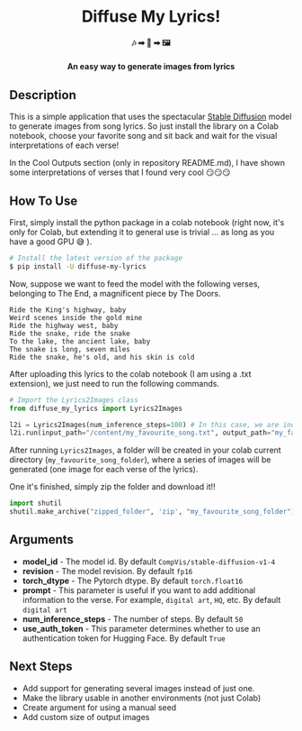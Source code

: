 
<h1 align="center">
  Diffuse My Lyrics! 
</h1>
<h4 align="center">
  🎶 ➡ 🧠  ➡ 🖼️
</h4>


<h4 align="center">An easy way to generate images from lyrics</h4>


## Description

This is a simple application that uses the spectacular [Stable Diffusion](https://stability.ai/blog/stable-diffusion-public-release) model to generate images from song lyrics.
So just install the library on a Colab notebook, choose your favorite song and sit back and wait for the visual interpretations of each verse! 

In the Cool Outputs section (only in repository README.md), I have shown some interpretations of verses that 
I found very cool 😏😏😏


## How To Use

First, simply install the python package in a colab notebook (right now, it's only for Colab,
but extending it to general use is trivial ... as long as you have a good GPU 😅 ).

```bash
# Install the latest version of the package
$ pip install -U diffuse-my-lyrics
```

Now, suppose we want to feed the model with the following verses, belonging to The End, a magnificent piece by The Doors.

```
Ride the King's highway, baby
Weird scenes inside the gold mine
Ride the highway west, baby
Ride the snake, ride the snake
To the lake, the ancient lake, baby
The snake is long, seven miles
Ride the snake, he's old, and his skin is cold
```

After uploading this lyrics to the colab notebook (I am using a .txt extension), we just need to run the following
commands.

```python
# Import the Lyrics2Images class
from diffuse_my_lyrics import Lyrics2Images

l2i = Lyrics2Images(num_inference_steps=100) # In this case, we are indicating the model to run for 100 steps
l2i.run(input_path="/content/my_favourite_song.txt", output_path="my_favourite_song_folder")
```

After running `Lyrics2Images`, a folder will be created in your colab current directory (`my_favourite_song_folder`), 
where a series of images will be generated (one image for each verse of the lyrics).

One it's finished, simply zip the folder and download it!!

```python
import shutil
shutil.make_archive("zipped_folder", 'zip', "my_favourite_song_folder")
```

## Arguments

- **model_id** - The model id. By default `CompVis/stable-diffusion-v1-4`
- **revision** - The model revision. By default `fp16`
- **torch_dtype** - The Pytorch dtype. By default `torch.float16`
- **prompt** - This parameter is useful if you want to add additional information to the verse. For example, `digital art`,
                `HQ`, etc. By default `digital art`
- **num_inference_steps** - The number of steps. By default `50`
- **use_auth_token** - This parameter determines whether to use an authentication token for Hugging Face. By default
                        `True`

## Next Steps

- Add support for generating several images instead of just one.
- Make the library usable in another environments (not just Colab)
- Create argument for using a manual seed
- Add custom size of output images


